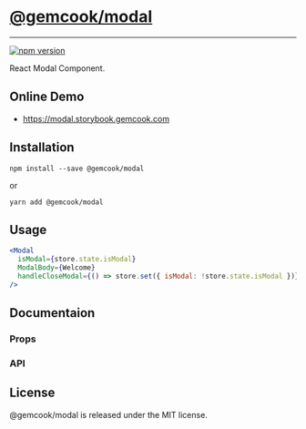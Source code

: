 # [@gemcook/modal](https://modal.storybook.gemcook.com)

---

[![npm version](https://badge.fury.io/js/%40gemcook%2Fmodal.svg)](https://badge.fury.io/js/%40gemcook%2Fmodal)

React Modal Component.

## Online Demo

* https://modal.storybook.gemcook.com

## Installation

```shell
npm install --save @gemcook/modal
```

or

```shell
yarn add @gemcook/modal
```

## Usage

```jsx
<Modal
  isModal={store.state.isModal}
  ModalBody={Welcome}
  handleCloseModal={() => store.set({ isModal: !store.state.isModal })}
/>
```

## Documentaion

### Props

### API

## License

@gemcook/modal is released under the MIT license.
